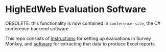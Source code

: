 # HighEdWeb Evaluation Software

OBSOLETE: this functionality is now contained in `conference-site`, the C# conference backend software.

This repo consists of [instructions](procedure.md) for setting up evaluations in Survey Monkey, and [software](smpy.py) for extracting that data to produce Excel reports.
